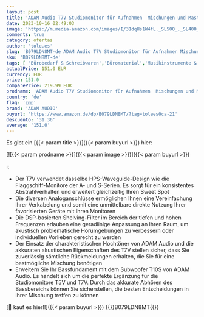 ```yaml
---
layout: post
title: 'ADAM Audio T7V Studiomonitor für Aufnahmen  Mischungen und Mastering in Studioqualität'
date: 2023-10-16 02:49:03
image: 'https://m.media-amazon.com/images/I/31dqHs1W4fL._SL500_._SL400_.jpg'
comments: true
category: ofertas
author: 'tole.es'
slug: 'B079LDN8MT-de ADAM Audio T7V Studiomonitor für Aufnahmen Mischungen und...'
sku: 'B079LDN8MT-de'
tags: [ 'Bürobedarf & Schreibwaren','Büromaterial','Musikinstrumente & DJ-Equipment','Musikinstrumente & Equipment','Präsentationszubehör','Recording-Equipment','Studio-Monitore','adam audio','🇩🇪', ]
actualPrice: 151.0 EUR
currency: EUR
price: 151.0
comparePrice: 219.99 EUR
prodname: 'ADAM Audio T7V Studiomonitor für Aufnahmen  Mischungen und Mastering in Studioqualität'
country: 'de'
flag: '🇩🇪'
brand: 'ADAM AUDIO'
buyurl: 'https://www.amazon.de/dp/B079LDN8MT/?tag=tolees0ca-21'
descuento: '31.36'
average: '151.0'
---
```


Es gibt ein [{{< param title >}}]({{< param buyurl >}}) hier:

[![{{< param prodname >}}]({{< param image >}})]({{< param buyurl >}})

ℹ️:

- Der T7V verwendet dasselbe HPS-Waveguide-Design wie die Flaggschiff-Monitore der A- und S-Serien. Es sorgt für ein konsistentes Abstrahlverhalten und erweitert gleichzeitig Ihren Sweet Spot
- Die diversen Analoganschlüsse ermöglichen Ihnen eine Vereinfachung Ihrer Verkabelung und somit eine unmittelbare direkte Nutzung Ihrer favorisierten Geräte mit Ihren Monitoren
- Die DSP-basierten Shelving-Filter im Bereich der tiefen und hohen Frequenzen erlauben eine geradlinige Anpassung an Ihren Raum, um akustisch problematische Hörumgebungen zu verbessern oder individuellen Vorlieben gerecht zu werden
- Der Einsatz der charakteristischen Hochtöner von ADAM Audio und die akkuraten akustischen Eigenschaften des T7V stellen sicher, dass Sie zuverlässig sämtliche Rückmeldungen erhalten, die Sie für eine bestmögliche Mischung benötigen
- Erweitern Sie Ihr Bassfundament mit dem Subwoofer T10S von ADAM Audio. Es handelt sich um die perfekte Ergänzung für die Studiomonitore T5V und T7V. Durch das akkurate Abhören des Bassbereichs können Sie sicherstellen, die besten Entscheidungen in Ihrer Mischung treffen zu können

[🛒 kauf es hier!!]({{< param buyurl >}})
{{<world>}}B079LDN8MT{{</world>}}

